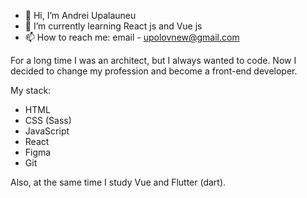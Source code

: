 - 👋 Hi, I’m Andrei Upalauneu
- 🌱 I’m currently learning React js and Vue js
- 📫 How to reach me: email - upolovnew@gmail.com

For a long time I was an architect, but I always wanted to code.
Now I decided to change my profession and become a front-end developer.

My stack:
- HTML
- CSS (Sass)
- JavaScript
- React
- Figma
- Git

Also, at the same time I study Vue and Flutter (dart).

<!---
Anderboi/Anderboi is a ✨ special ✨ repository because its `README.md` (this file) appears on your GitHub profile.
You can click the Preview link to take a look at your changes.
--->
